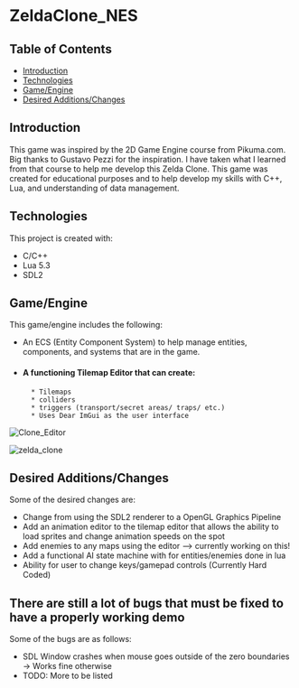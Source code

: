 # ZeldaClone_NES

## Table of Contents
* [Introduction](#introduction)
* [Technologies](#technologies)
* [Game/Engine](#gameengine)
* [Desired Additions/Changes](#desired-additionschanges)

## Introduction
This game was inspired by the 2D Game Engine course from Pikuma.com. Big thanks to Gustavo Pezzi for the inspiration. I have taken what I 
learned from that course to help me develop this Zelda Clone. 
This game was created for educational purposes and to help develop my skills with C++, Lua, and understanding
of data management. 
## Technologies
This project is created with:
* C/C++ 
* Lua 5.3
* SDL2
## Game/Engine
This game/engine includes the following:
* An ECS (Entity Component System) to help manage entities, components, and systems that are in the game.
* #### A functioning Tilemap Editor that can create:
        * Tilemaps 
        * colliders
        * triggers (transport/secret areas/ traps/ etc.)
        * Uses Dear ImGui as the user interface
        

![Clone_Editor](https://user-images.githubusercontent.com/63356975/130303677-08d6fdc8-6f66-490b-ba8a-df98e0a7192a.png)

![zelda_clone](https://user-images.githubusercontent.com/63356975/130304810-ad7e5efe-b8a2-4fd1-ab23-6c624646fd57.png)

## Desired Additions/Changes
Some of the desired changes are:
* Change from using the SDL2 renderer to a OpenGL Graphics Pipeline 
* Add an animation editor to the tilemap editor that allows the ability to load sprites and change animation speeds on the spot
* Add enemies to any maps using the editor --> currently working on this!
* Add a functional AI state machine with for entities/enemies done in lua
* Ability for user to change keys/gamepad controls (Currently Hard Coded)

## There are still a lot of bugs that must be fixed to have a properly working demo
Some of the bugs are as follows:
* SDL Window crashes when mouse goes outside of the zero boundaries -> Works fine otherwise
* TODO: More to be listed

